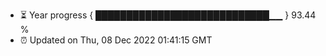 - ⏳ Year progress { ████████████████████████████▁▁ } 93.44 %
- ⏰ Updated on Thu, 08 Dec 2022 01:41:15 GMT

